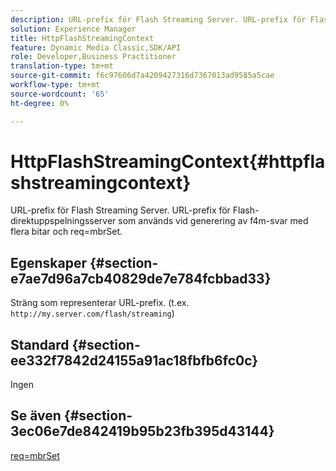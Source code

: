 ```yaml
---
description: URL-prefix för Flash Streaming Server. URL-prefix för Flash-direktuppspelningsserver som används vid generering av f4m-svar med flera bitar och req=mbrSet.
solution: Experience Manager
title: HttpFlashStreamingContext
feature: Dynamic Media Classic,SDK/API
role: Developer,Business Practitioner
translation-type: tm+mt
source-git-commit: f6c97606d7a4209427316d7367013ad9585a5cae
workflow-type: tm+mt
source-wordcount: '65'
ht-degree: 0%

---
```



# HttpFlashStreamingContext{#httpflashstreamingcontext}

URL-prefix för Flash Streaming Server. URL-prefix för Flash-direktuppspelningsserver som används vid generering av f4m-svar med flera bitar och req=mbrSet.

## Egenskaper {#section-e7ae7d96a7cb40829de7e784fcbbad33}

Sträng som representerar URL-prefix. (t.ex. `http://my.server.com/flash/streaming`)

## Standard {#section-ee332f7842d24155a91ac18fbfb6fc0c}

Ingen

## Se även {#section-3ec06e7de842419b95b23fb395d43144}

[req=mbrSet](../../../../../is-api/http-ref/image-serving-api-ref/c-http-protocol-reference/c-command-reference/r-req/r-mbrset.md#reference-603d75babde74508a878c27bd4cced73)
